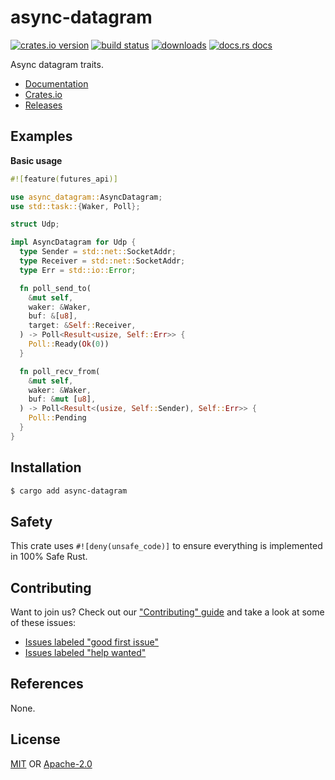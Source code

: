 # async-datagram
[![crates.io version][1]][2] [![build status][3]][4]
[![downloads][5]][6] [![docs.rs docs][7]][8]

Async datagram traits.

- [Documentation][8]
- [Crates.io][2]
- [Releases][releases]

## Examples
__Basic usage__
```rust
#![feature(futures_api)]

use async_datagram::AsyncDatagram;
use std::task::{Waker, Poll};

struct Udp;

impl AsyncDatagram for Udp {
  type Sender = std::net::SocketAddr;
  type Receiver = std::net::SocketAddr;
  type Err = std::io::Error;

  fn poll_send_to(
    &mut self,
    waker: &Waker,
    buf: &[u8],
    target: &Self::Receiver,
  ) -> Poll<Result<usize, Self::Err>> {
    Poll::Ready(Ok(0))
  }

  fn poll_recv_from(
    &mut self,
    waker: &Waker,
    buf: &mut [u8],
  ) -> Poll<Result<(usize, Self::Sender), Self::Err>> {
    Poll::Pending
  }
}
```

## Installation
```sh
$ cargo add async-datagram
```

## Safety
This crate uses ``#![deny(unsafe_code)]`` to ensure everything is implemented in
100% Safe Rust.

## Contributing
Want to join us? Check out our ["Contributing" guide][contributing] and take a
look at some of these issues:

- [Issues labeled "good first issue"][good-first-issue]
- [Issues labeled "help wanted"][help-wanted]

## References
None.

## License
[MIT](./LICENSE-MIT) OR [Apache-2.0](./LICENSE-APACHE)

[1]: https://img.shields.io/crates/v/async-datagram.svg?style=flat-square
[2]: https://crates.io/crates/async-datagram
[3]: https://img.shields.io/travis/yoshuawuyts/async-datagram/master.svg?style=flat-square
[4]: https://travis-ci.org/yoshuawuyts/async-datagram
[5]: https://img.shields.io/crates/d/async-datagram.svg?style=flat-square
[6]: https://crates.io/crates/async-datagram
[7]: https://img.shields.io/badge/docs-latest-blue.svg?style=flat-square
[8]: https://docs.rs/async-datagram

[releases]: https://github.com/yoshuawuyts/async-datagram/releases
[contributing]: https://github.com/yoshuawuyts/async-datagram/blob/master.github/CONTRIBUTING.md
[good-first-issue]: https://github.com/yoshuawuyts/async-datagram/labels/good%20first%20issue
[help-wanted]: https://github.com/yoshuawuyts/async-datagram/labels/help%20wanted
